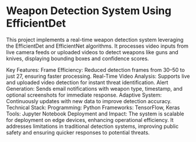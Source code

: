 # Weapon Detection System Using EfficientDet

This project implements a real-time weapon detection system leveraging the EfficientDet and EfficientNet algorithms. It processes video inputs from live camera feeds or uploaded videos to detect weapons like guns and knives, displaying bounding boxes and confidence scores.

Key Features:
Frame Efficiency: Reduced detection frames from 30–50 to just 27, ensuring faster processing.
Real-Time Video Analysis: Supports live and uploaded video detection for instant threat identification.
Alert Generation: Sends email notifications with weapon type, timestamp, and optional screenshots for immediate response.
Adaptive System: Continuously updates with new data to improve detection accuracy.
Technical Stack:
Programming: Python
Frameworks: TensorFlow, Keras
Tools: Jupyter Notebook
Deployment and Impact:
The system is scalable for deployment on edge devices, enhancing operational efficiency. It addresses limitations in traditional detection systems, improving public safety and ensuring quicker responses to potential threats.
